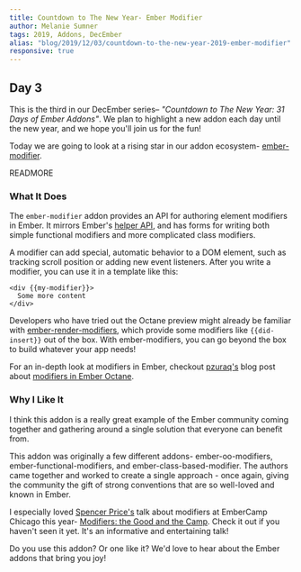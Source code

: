 ```yaml
---
title: Countdown to The New Year- Ember Modifier
author: Melanie Sumner
tags: 2019, Addons, DecEmber
alias: "blog/2019/12/03/countdown-to-the-new-year-2019-ember-modifier"
responsive: true
---
```


## Day 3

This is the third in our DecEmber series– _"Countdown to The New Year: 31 Days of Ember Addons"_. We plan to highlight a new addon each day until the new year, and we hope you'll join us for the fun!

Today we are going to look at a rising star in our addon ecosystem- [ember-modifier](https://emberobserver.com/addons/ember-modifier). 

READMORE

### What It Does

The `ember-modifier` addon provides an API for authoring element modifiers in Ember. It mirrors Ember's [helper API](https://api.emberjs.com/ember/3.14/classes/Ember.Templates.helpers), and has forms for writing both simple functional modifiers and more complicated class modifiers.

A modifier can add special, automatic behavior to a DOM element, such as tracking scroll position or adding new event listeners. After you write a modifier, you can use it in a template like this:

```
<div {{my-modifier}}>
  Some more content
</div>
```

Developers who have tried out the Octane preview might already be familiar with [ember-render-modifiers](https://github.com/emberjs/ember-render-modifiers), which provide some modifiers like `{{did-insert}}` out of the box. With ember-modifiers, you can go beyond the box to build whatever your app needs! 

For an in-depth look at modifiers in Ember, checkout [pzuraq's](https://github.com/pzuraq) blog post about [modifiers in Ember Octane](https://blog.emberjs.com/2019/03/06/coming-soon-in-ember-octane-part-4.html). 

### Why I Like It

I think this addon is a really great example of the Ember community coming together and gathering around a single solution that everyone can benefit from. 

This addon was originally a few different addons- ember-oo-modifiers, ember-functional-modifiers, and ember-class-based-modifier. The authors came together and worked to create a single approach - once again, giving the community the gift of strong conventions that are so well-loved and known in Ember. 

I especially loved [Spencer Price's](https://github.com/spencer516) talk about modifiers at EmberCamp Chicago this year- [Modifiers: the Good and the Camp](https://www.youtube.com/watch?v=Z6sHHYTz2cc). Check it out if you haven't seen it yet. It's an informative and entertaining talk!

Do you use this addon? Or one like it? We'd love to hear about the Ember addons that bring you joy!
